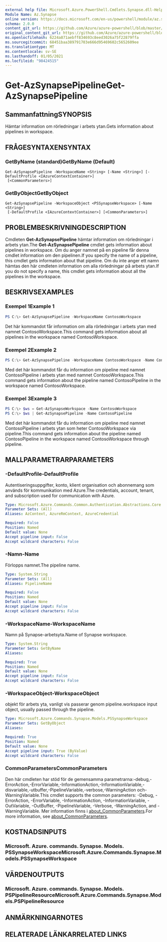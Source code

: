 ```yaml
---
external help file: Microsoft.Azure.PowerShell.Cmdlets.Synapse.dll-Help.xml
Module Name: Az.Synapse
online version: https://docs.microsoft.com/en-us/powershell/module/az.synapse/get-azsynapsepipeline
schema: 2.0.0
content_git_url: https://github.com/Azure/azure-powershell/blob/master/src/Synapse/Synapse/help/Get-AzSynapsePipeline.md
original_content_git_url: https://github.com/Azure/azure-powershell/blob/master/src/Synapse/Synapse/help/Get-AzSynapsePipeline.md
ms.openlocfilehash: 6224a871aebff834693c8eed3026a75f22879ffa
ms.sourcegitcommit: 68451baa389791703e666d95469602c5652609ee
ms.translationtype: MT
ms.contentlocale: sv-SE
ms.lasthandoff: 01/05/2021
ms.locfileid: "98424515"
---
```

# <span data-ttu-id="526c0-101">Get-AzSynapsePipeline</span><span class="sxs-lookup"><span data-stu-id="526c0-101">Get-AzSynapsePipeline</span></span>

## <span data-ttu-id="526c0-102">Sammanfattning</span><span class="sxs-lookup"><span data-stu-id="526c0-102">SYNOPSIS</span></span>
<span data-ttu-id="526c0-103">Hämtar information om rörledningar i arbets ytan.</span><span class="sxs-lookup"><span data-stu-id="526c0-103">Gets information about pipelines in workspace.</span></span>

## <span data-ttu-id="526c0-104">FRÅGESYNTAXEN</span><span class="sxs-lookup"><span data-stu-id="526c0-104">SYNTAX</span></span>

### <span data-ttu-id="526c0-105">GetByName (standard)</span><span class="sxs-lookup"><span data-stu-id="526c0-105">GetByName (Default)</span></span>
```
Get-AzSynapsePipeline -WorkspaceName <String> [-Name <String>] [-DefaultProfile <IAzureContextContainer>]
 [<CommonParameters>]
```

### <span data-ttu-id="526c0-106">GetByObject</span><span class="sxs-lookup"><span data-stu-id="526c0-106">GetByObject</span></span>
```
Get-AzSynapsePipeline -WorkspaceObject <PSSynapseWorkspace> [-Name <String>]
 [-DefaultProfile <IAzureContextContainer>] [<CommonParameters>]
```

## <span data-ttu-id="526c0-107">PROBLEMBESKRIVNING</span><span class="sxs-lookup"><span data-stu-id="526c0-107">DESCRIPTION</span></span>
<span data-ttu-id="526c0-108">Cmdleten **Get-AzSynapsePipeline** hämtar information om rörledningar i arbets ytan.</span><span class="sxs-lookup"><span data-stu-id="526c0-108">The **Get-AzSynapsePipeline** cmdlet gets information about pipelines in workspace.</span></span> <span data-ttu-id="526c0-109">Om du anger namnet på en pipeline får denna cmdlet information om den pipelinen.</span><span class="sxs-lookup"><span data-stu-id="526c0-109">If you specify the name of a pipeline, this cmdlet gets information about that pipeline.</span></span> <span data-ttu-id="526c0-110">Om du inte anger ett namn hämtas den här cmdleten information om alla rörledningar på arbets ytan.</span><span class="sxs-lookup"><span data-stu-id="526c0-110">If you do not specify a name, this cmdlet gets information about all the pipelines in the workspace.</span></span>

## <span data-ttu-id="526c0-111">BESKRIVS</span><span class="sxs-lookup"><span data-stu-id="526c0-111">EXAMPLES</span></span>

### <span data-ttu-id="526c0-112">Exempel 1</span><span class="sxs-lookup"><span data-stu-id="526c0-112">Example 1</span></span>
```powershell
PS C:\> Get-AzSynapsePipeline -WorkspaceName ContosoWorkspace
```

<span data-ttu-id="526c0-113">Det här kommandot får information om alla rörledningar i arbets ytan med namnet ContosoWorkspace.</span><span class="sxs-lookup"><span data-stu-id="526c0-113">This command gets information about all pipelines in the workspace named ContosoWorkspace.</span></span>

### <span data-ttu-id="526c0-114">Exempel 2</span><span class="sxs-lookup"><span data-stu-id="526c0-114">Example 2</span></span>
```powershell
PS C:\> Get-AzSynapsePipeline -WorkspaceName ContosoWorkspace -Name ContosoPipeline
```

<span data-ttu-id="526c0-115">Med det här kommandot får du information om pipeline med namnet ContosoPipeline i arbets ytan med namnet ContosoWorkspace.</span><span class="sxs-lookup"><span data-stu-id="526c0-115">This command gets information about the pipeline named ContosoPipeline in the workspace named ContosoWorkspace.</span></span>

### <span data-ttu-id="526c0-116">Exempel 3</span><span class="sxs-lookup"><span data-stu-id="526c0-116">Example 3</span></span>
```powershell
PS C:\> $ws = Get-AzSynapseWorkspace -Name ContosoWorkspace
PS C:\> $ws | Get-AzSynapsePipeline -Name ContosoPipeline
```

<span data-ttu-id="526c0-117">Med det här kommandot får du information om pipeline med namnet ContosoPipeline i arbets ytan som heter ContosoWorkspace via pipeline.</span><span class="sxs-lookup"><span data-stu-id="526c0-117">This command gets information about the pipeline named ContosoPipeline in the workspace named ContosoWorkspace through pipeline.</span></span>

## <span data-ttu-id="526c0-118">MALLPARAMETRAR</span><span class="sxs-lookup"><span data-stu-id="526c0-118">PARAMETERS</span></span>

### <span data-ttu-id="526c0-119">-DefaultProfile</span><span class="sxs-lookup"><span data-stu-id="526c0-119">-DefaultProfile</span></span>
<span data-ttu-id="526c0-120">Autentiseringsuppgifter, konto, klient organisation och abonnemang som används för kommunikation med Azure.</span><span class="sxs-lookup"><span data-stu-id="526c0-120">The credentials, account, tenant, and subscription used for communication with Azure.</span></span>

```yaml
Type: Microsoft.Azure.Commands.Common.Authentication.Abstractions.Core.IAzureContextContainer
Parameter Sets: (All)
Aliases: AzContext, AzureRmContext, AzureCredential

Required: False
Position: Named
Default value: None
Accept pipeline input: False
Accept wildcard characters: False
```

### <span data-ttu-id="526c0-121">-Namn</span><span class="sxs-lookup"><span data-stu-id="526c0-121">-Name</span></span>
<span data-ttu-id="526c0-122">Förlopps namnet.</span><span class="sxs-lookup"><span data-stu-id="526c0-122">The pipeline name.</span></span>

```yaml
Type: System.String
Parameter Sets: (All)
Aliases: PipelineName

Required: False
Position: Named
Default value: None
Accept pipeline input: False
Accept wildcard characters: False
```

### <span data-ttu-id="526c0-123">-WorkspaceName</span><span class="sxs-lookup"><span data-stu-id="526c0-123">-WorkspaceName</span></span>
<span data-ttu-id="526c0-124">Namn på Synapse-arbetsyta.</span><span class="sxs-lookup"><span data-stu-id="526c0-124">Name of Synapse workspace.</span></span>

```yaml
Type: System.String
Parameter Sets: GetByName
Aliases:

Required: True
Position: Named
Default value: None
Accept pipeline input: False
Accept wildcard characters: False
```

### <span data-ttu-id="526c0-125">-WorkspaceObject</span><span class="sxs-lookup"><span data-stu-id="526c0-125">-WorkspaceObject</span></span>
<span data-ttu-id="526c0-126">objekt för arbets yta, vanligt vis passerar genom pipeline.</span><span class="sxs-lookup"><span data-stu-id="526c0-126">workspace input object, usually passed through the pipeline.</span></span>

```yaml
Type: Microsoft.Azure.Commands.Synapse.Models.PSSynapseWorkspace
Parameter Sets: GetByObject
Aliases:

Required: True
Position: Named
Default value: None
Accept pipeline input: True (ByValue)
Accept wildcard characters: False
```

### <span data-ttu-id="526c0-127">CommonParameters</span><span class="sxs-lookup"><span data-stu-id="526c0-127">CommonParameters</span></span>
<span data-ttu-id="526c0-128">Den här cmdleten har stöd för de gemensamma parametrarna:-debug,-ErrorAction,-ErrorVariable,-InformationAction,-InformationVariable,-disvariable,-utbuffer,-PipelineVariable,-verbose,-WarningAction och-WarningVariable.</span><span class="sxs-lookup"><span data-stu-id="526c0-128">This cmdlet supports the common parameters: -Debug, -ErrorAction, -ErrorVariable, -InformationAction, -InformationVariable, -OutVariable, -OutBuffer, -PipelineVariable, -Verbose, -WarningAction, and -WarningVariable.</span></span> <span data-ttu-id="526c0-129">Mer information finns i [about_CommonParameters](http://go.microsoft.com/fwlink/?LinkID=113216).</span><span class="sxs-lookup"><span data-stu-id="526c0-129">For more information, see [about_CommonParameters](http://go.microsoft.com/fwlink/?LinkID=113216).</span></span>

## <span data-ttu-id="526c0-130">KOSTNADS</span><span class="sxs-lookup"><span data-stu-id="526c0-130">INPUTS</span></span>

### <span data-ttu-id="526c0-131">Microsoft. Azure. commands. Synapse. Models. PSSynapseWorkspace</span><span class="sxs-lookup"><span data-stu-id="526c0-131">Microsoft.Azure.Commands.Synapse.Models.PSSynapseWorkspace</span></span>

## <span data-ttu-id="526c0-132">VÄRDEN</span><span class="sxs-lookup"><span data-stu-id="526c0-132">OUTPUTS</span></span>

### <span data-ttu-id="526c0-133">Microsoft. Azure. commands. Synapse. Models. PSPipelineResource</span><span class="sxs-lookup"><span data-stu-id="526c0-133">Microsoft.Azure.Commands.Synapse.Models.PSPipelineResource</span></span>

## <span data-ttu-id="526c0-134">ANMÄRKNINGAR</span><span class="sxs-lookup"><span data-stu-id="526c0-134">NOTES</span></span>

## <span data-ttu-id="526c0-135">RELATERADE LÄNKAR</span><span class="sxs-lookup"><span data-stu-id="526c0-135">RELATED LINKS</span></span>
